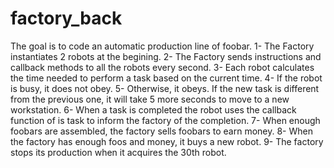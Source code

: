 # factory_back

The goal is to code an automatic production line of foobar. 
1- The Factory instantiates 2 robots at the begining.
2- The Factory sends instructions and callback methods to all the robots every second.
3- Each robot calculates the time needed to perform a task based on the current time.
4- If the robot is busy, it does not obey. 
5- Otherwise, it obeys. If the new task is different from the previous one, it will take 5 more seconds to move to a new workstation.
6- When a task is completed the robot uses the callback function of is task to inform the factory of the completion. 
7- When enough foobars are assembled, the factory sells foobars to earn money.
8- When the factory has enough foos and money, it buys a new robot.
9- The factory stops its production when it acquires the 30th robot.
